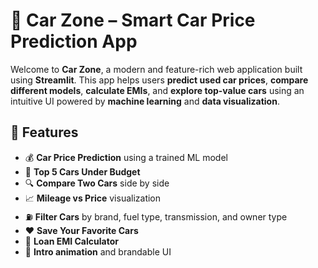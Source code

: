 # 🚗 Car Zone – Smart Car Price Prediction App

Welcome to **Car Zone**, a modern and feature-rich web application built using **Streamlit**. This app helps users **predict used car prices**, **compare different models**, **calculate EMIs**, and **explore top-value cars** using an intuitive UI powered by **machine learning** and **data visualization**.


## 🧠 Features

- 💰 **Car Price Prediction** using a trained ML model
- 🚙 **Top 5 Cars Under Budget**
- 🔍 **Compare Two Cars** side by side
- 📈 **Mileage vs Price** visualization
- ⛽ **Filter Cars** by brand, fuel type, transmission, and owner type
- ❤️ **Save Your Favorite Cars**
- 💸 **Loan EMI Calculator**
- 🎥 **Intro animation** and brandable UI

